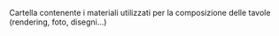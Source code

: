 Cartella contenente i materiali utilizzati per la composizione delle tavole (rendering, foto, disegni...)
